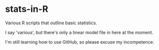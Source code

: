 stats-in-R
==========

Various R scripts that outline basic statistics.

I say 'various', but there's only a linear model file in here at the moment.

I'm still learning how to use GitHub, so please excuse my incompetence.
